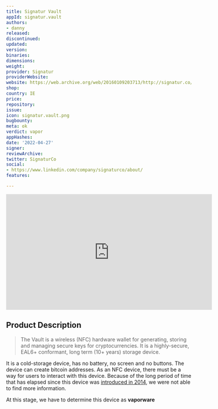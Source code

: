 ```yaml
---
title: Signatur Vault
appId: signatur.vault
authors:
- danny
released: 
discontinued: 
updated: 
version: 
binaries: 
dimensions: 
weight: 
provider: Signatur
providerWebsite: 
website: https://web.archive.org/web/20160109203713/http://signatur.co/
shop: 
country: IE
price: 
repository: 
issue: 
icon: signatur.vault.png
bugbounty: 
meta: ok
verdict: vapor
appHashes: 
date: '2022-04-27'
signer: 
reviewArchive: 
twitter: SignaturCo
social:
- https://www.linkedin.com/company/signaturco/about/
features: 

---
```


<iframe width="560" height="315" src="https://www.youtube.com/embed/8jRKIfgXf3I?start=1300" title="YouTube video player" frameborder="0" allow="accelerometer; autoplay; clipboard-write; encrypted-media; gyroscope; picture-in-picture" allowfullscreen></iframe>

## Product Description 

> The Vault is a wireless (NFC) hardware wallet for generating, storing and managing secure keys for cryptocurrencies. It is a highly-secure, EAL6+ conformant, long term (10+ years) storage device. 

It is a cold-storage device, has no battery, no screen and no buttons. The device can create bitcoin addresses. As an NFC device, there must be a way for users to interact with this device. Because of the long period of time that has elapsed since this device was [introduced in 2014](https://twitter.com/Percival/status/474129522317864960), we were not able to find more information. 

At this stage, we have to determine this device as **vaporware**  